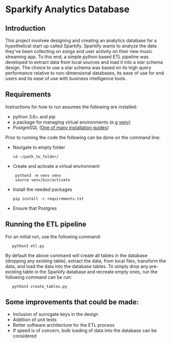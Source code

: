 # Sparkify Analytics Database

## Introduction
This project involvee designing and creating an analytics database for a hypothetical start up called Sparkify. 
Sparkify wants to analyze the data they've been collecting on songs and user activity on their new music streaming app. 
To this end, a simple python based ETL pipeline was developed to extract data from local sources and load it into a star 
schema design. The choice to use a star schema was based on its high query performance relative to non-dimensional 
databases, its ease of use for end users and its ease of use with business intelligence tools.
## Requirements
Instructions for how to run assumes the following are installed:
* python 3.6+ and pip
* a package for managing virtual environments (e.g [venv](https://packaging.python.org/guides/installing-using-pip-and-virtual-environments/)) 
* PostgreSQL ([One of many installation guides](https://www.datacamp.com/community/tutorials/installing-postgresql-windows-macosx))
        
Prior to running the code the following can be done on the command line:
* Navigate to empty folder
    ```commandline
    cd ~/path_to_folder/
    ``` 
* Create and activate a virtual environment
    ```commandline
     python3 -m venv venv
     source venv/bin/activate
    ```
* Install the needed packages 
    ```commandline
    pip install -r requirements.txt
    ```
* Ensure that Postgres
  
## Running the ETL pipeline
For an initial run, use the following command:
```commandline
   python3 etl.py 
```

By default the above command will create all tables in the database (dropping any existing table), extract the data,
from local files, transform the data, and load the data into the database tables. To simply drop any pre-existing table 
in the Sparkify database and recreate empty ones, run the following command can be run:

```commandline
   python3 create_tables.py
```

## Some improvements that could be made:
* Inclusion of surrogate keys in the design
* Addition of unit tests
* Better software architecture for the ETL process
* If speed is of concern, bulk loading of data into the database can be considered
